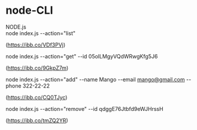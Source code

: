 # node-CLI

NODE.js  
node index.js --action="list"

(https://ibb.co/VDf3PVj)

node index.js --action="get" --id 05olLMgyVQdWRwgKfg5J6

(https://ibb.co/9GkpZ7m)

node index.js --action="add" --name Mango --email mango@gmail.com --phone
322-22-22

(https://ibb.co/CQ0TJyc)

node index.js --action="remove" --id qdggE76Jtbfd9eWJHrssH

(https://ibb.co/tmZQ2YR)
